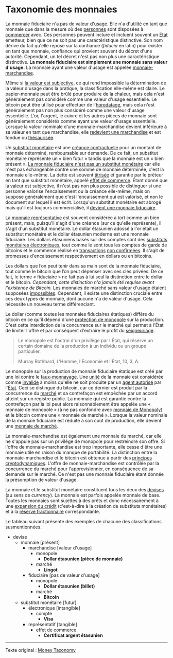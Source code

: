 Taxonomie des monnaies
======================

La monnaie fiduciaire n'a pas de [valeur d'usage](https://fr.wikipedia.org/wiki/Valeur_d%27usage). Elle n'a d'[utilité](ch101-glossary.md#utilité) en tant que monnaie que dans la mesure où des [personnes](ch101-glossary.md#personne) sont disposées à [commercer](ch101-glossary.md#commerce) avec. Ces personnes peuvent inclure et incluent souvent un [État](ch101-glossary.md#état) émetteur, bien que ce ne soit pas une caractéristique distinctive. Son nom dérive du fait qu'elle repose sur la confiance (*fiducia* en latin) pour exister en tant que monnaie, confiance qui provient souvent du décret d'une autorité. Cependant, un tel décret n'est pas non plus une caractéristique distinctive. **La monnaie fiduciaire est simplement une monnaie sans valeur d'usage.** La monnaie ayant une valeur d'usage est appelée [monnaie-marchandise](https://www.wikiberal.org/wiki/Monnaie-marchandise).

Même si [la valeur est subjective](https://fr.wikipedia.org/wiki/Conception_subjective_de_la_valeur), ce qui rend impossible la détermination de la valeur d'usage dans la pratique, la classification elle-même est claire. Le papier-monnaie peut être brûlé pour produire de la chaleur, mais cela n'est généralement pas considéré comme une valeur d'usage essentielle. Le bitcoin peut être utilisé pour effectuer de l'[horodatage](https://fr.wikipedia.org/wiki/Horodatage), mais cela n'est généralement pas non plus considéré comme une valeur d'usage essentielle. L'or, l'argent, le cuivre et les autres pièces de monnaie sont généralement considérés comme ayant une valeur d'usage essentielle. Lorsque la valeur nominale d’une monnaie-marchandise devient inférieure à sa valeur en tant que marchandise, elle [redevient une marchandise](https://en.wikipedia.org/wiki/Venezuelan_bol%C3%ADvar#Bol%C3%ADvar_fuerte_2) et est fondue ou [thésaurisée](https://fr.wikipedia.org/wiki/Loi_de_Gresham).

Un [substitut monétaire](https://wiki.mises.org/wiki/Money_substitutes) est une [créance contractuelle](https://financial-dictionary.thefreedictionary.com/Contractual+Claim) pour un montant de monnaie déterminé, remboursable sur demande. De ce fait, un substitut monétaire représente un « bien futur » tandis que la monnaie est un « bien présent ». [La monnaie fiduciaire n'est pas un substitut monétaire](ch047-debt-loop-fallacy.md) car elle n'est pas échangeable contre une somme de monnaie déterminée, c'est la monnaie elle-même. La dette est souvent [titrisée](https://fr.wikipedia.org/wiki/Titrisation) et garantie par le prêteur en tant que substitut monétaire, appelé [effet de commerce](https://fr.wikipedia.org/wiki/Effet_de_commerce). Étant donné que la [valeur](ch101-glossary.md#valeur) est subjective, il n'est pas non plus possible de distinguer si une personne valorise l'encaissement ou la créance elle-même, mais on suppose généralement que c'est l'encaissement qui est valorisé, et non le document sur lequel il est écrit. Lorsqu'un substitut monétaire est abrogé mais qu'il est toujours commercialisé, il [devient une monnaie fiduciaire](https://fr.wikipedia.org/wiki/Gold_certificate).

La [monnaie représentative](https://en.wikipedia.org/wiki/Representative_money) est souvent considérée à tort comme un bien présent, mais, puisqu'il s'agit d'une créance (sur ce qu'elle représente), il s'agit d'un substitut monétaire. Le dollar étasunien adossé à l'or était un substitut monétaire et le dollar étasunien moderne est une monnaie fiduciaire. Les dollars étasuniens basés sur des comptes sont des [substituts monétaires électroniques](https://fr.wikipedia.org/wiki/Monnaie_%C3%A9lectronique), tout comme le sont tous les comptes de garde de bitcoins et le commerce réalisé en [transactions](ch101-glossary.md#transaction) [non confirmées](ch101-glossary.md#non-confirmée). Il s'agit de promesses d'encaissement respectivement en dollars ou en bitcoins.

Les dollars que l’on peut tenir dans sa main sont de la monnaie fiduciaire, tout comme le bitcoin que l’on peut dépenser avec ses clés privées. De ce fait, le terme « fiduciaire » ne fait pas à lui seul la distinction entre le dollar et le bitcoin. *Cependant, cette distinction n'a jamais été requise avant l'existence de Bitcoin.* Les monnaies de marché sans valeur d'usage étaient supposées [impossibles](ch074-regression-fallacy.md). Cependant, il existe une distinction cruciale entre ces deux types de monnaie, dont aucune n'a de valeur d'usage. Cela nécessite un nouveau terme différenciant.

Le dollar (comme toutes les monnaies fiduciaires étatiques) diffère du bitcoin en ce qu'il dépend d'une [protection de monopole](https://www.catallaxia.org/wiki/Murray_Rothbard:L%27Homme,_l%27%C3%A9conomie_et_l%27Etat_-_chapitre_10#A._D.C3.A9finitions_du_monopole) sur la production. C'est cette interdiction de la concurrence sur le marché qui permet à l'État de limiter l'offre et par conséquent d'extraire le profit du [seigneuriage](https://fr.wikipedia.org/wiki/Seigneuriage).

> Le monopole est l'octroi d'un privilège par l'État, qui réserve un certain domaine de la production à un individu ou un groupe particulier.
>
> Murray Rothbard, L'Homme, l'Économie et l'État, 10, 3, A.

Le monopole sur la production de monnaie fiduciaire étatique est créé par une loi contre le [faux-monnayage](https://fr.wikipedia.org/wiki/Faux-monnayage). Une [unité](ch101-glossary.md#unité) de la monnaie est considérée comme [invalide](ch101-glossary.md#validité) à moins qu'elle ne soit produite par un [agent autorisé](https://www.moneyfactory.gov/) par l'[État](ch101-glossary.md#état). Ceci se distingue du bitcoin, car ce dernier est produit par la concurrence du [marché](ch101-glossary.md#marché) et sa contrefaçon est empêchée par un accord atteint sur un registre public. La monnaie qui est garantie contre la contrefaçon par la loi peut alors raisonnablement être appelée une « monnaie de monopole » (à ne pas confondre avec [monnaie de Monopoly](https://monopoly.fandom.com/wiki/Monopoly_Money)) et le bitcoin comme une « monnaie de marché ». Lorsque la valeur nominale de la monnaie fiduciaire est réduite à son coût de production, elle devient une [monnaie de marché](https://fr.wikipedia.org/wiki/Dollar_du_Zimbabwe).

La monnaie-marchandise est également une monnaie du marché, car elle ne s'appuie pas sur un privilège de monopole pour restreindre son offre. Si l'offre de monnaie-marchandise est trop importante, elle cesse d'être une monnaie utile en raison du manque de portabilité. La distinction entre la monnaie-marchandise et le bitcoin est obtenue à partir des [principes cryptodynamiques](ch027-cryptodynamic-principles.md). L'offre de monnaie-marchandise est contrôlée par la concurrence du marché pour l'approvisionner, en conséquence de sa demande sur le marché. Ce n'est pas une monnaie fiduciaire étant donnée la présomption de valeur d'usage.

La monnaie et le substitut monétaire constituent tous les deux des [devises](https://en.wikipedia.org/wiki/Currency) (au sens de *currency*). La monnaie est parfois appelée monnaie de base. Toutes les monnaies sont sujettes à des prêts et donc nécessairement à une [expansion du crédit](ch046-credit-expansion-fallacy.md) (c'est-à-dire à la création de substituts monétaires) et à la [réserve fractionnaire](ch098-reserve-definition.md) correspondante.

Le tableau suivant présente des exemples de chacune des classifications susmentionnées.

* devise
    * monnaie [présent]
        * marchandise [valeur d'usage]
            * monopole
                * **Dollar étasunien (pièce de monnaie)**
            * marché
                * **Lingot**
        * fiduciaire [pas de valeur d'usage]
            * monopole
                * **Dollar étasunien (billet)**
            * marché
                * **Bitcoin**
    * substitut monétaire [futur]
        * électronique [intangible]
            * compte
                * **Visa**
        * représentatif [tangible]
            * effet de commerce
                * **Certificat argent étasunien**

---

Texte original : [Money Taxonomy](https://github.com/libbitcoin/libbitcoin-system/wiki/Money-Taxonomy)